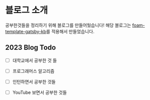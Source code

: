 # 블로그 소개

공부한것들을 정리하기 위해 블로그를 만들어뒀습니다! 해당 블로그는 [foam-template-gatsby-kb](https://github.com/hikerpig/foam-template-gatsby-kb)를 적용해서 만들었습니다. 

## 2023 Blog Todo
- [ ] 대학교에서 공부한 것 들
- [ ] 프로그래머스 알고리즘 
- [ ] 인턴하면서 공부한 것들 
- [ ] YouTube 보면서 공부한 것들  


